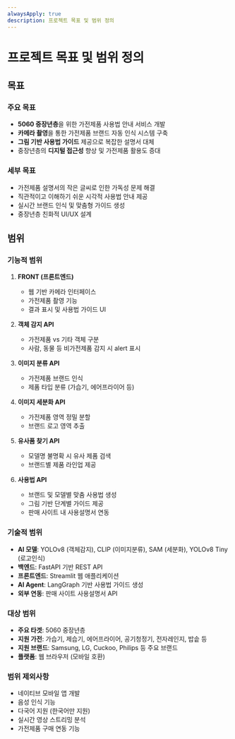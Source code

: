 ```yaml
---
alwaysApply: true
description: 프로젝트 목표 및 범위 정의
---
```


# 프로젝트 목표 및 범위 정의

## 목표

### 주요 목표
- **5060 중장년층**을 위한 가전제품 사용법 안내 서비스 개발
- **카메라 촬영**을 통한 가전제품 브랜드 자동 인식 시스템 구축
- **그림 기반 사용법 가이드** 제공으로 복잡한 설명서 대체
- 중장년층의 **디지털 접근성** 향상 및 가전제품 활용도 증대

### 세부 목표
- 가전제품 설명서의 작은 글씨로 인한 가독성 문제 해결
- 직관적이고 이해하기 쉬운 시각적 사용법 안내 제공
- 실시간 브랜드 인식 및 맞춤형 가이드 생성
- 중장년층 친화적 UI/UX 설계

## 범위

### 기능적 범위
1. **FRONT (프론트엔드)**
   - 웹 기반 카메라 인터페이스
   - 가전제품 촬영 기능
   - 결과 표시 및 사용법 가이드 UI

2. **객체 감지 API**
   - 가전제품 vs 기타 객체 구분
   - 사람, 동물 등 비가전제품 감지 시 alert 표시

3. **이미지 분류 API**
   - 가전제품 브랜드 인식
   - 제품 타입 분류 (가습기, 에어프라이어 등)

4. **이미지 세분화 API**
   - 가전제품 영역 정밀 분할
   - 브랜드 로고 영역 추출

5. **유사품 찾기 API**
   - 모델명 불명확 시 유사 제품 검색
   - 브랜드별 제품 라인업 제공

6. **사용법 API**
   - 브랜드 및 모델별 맞춤 사용법 생성
   - 그림 기반 단계별 가이드 제공
   - 판매 사이트 내 사용설명서 연동

### 기술적 범위
- **AI 모델**: YOLOv8 (객체감지), CLIP (이미지분류), SAM (세분화), YOLOv8 Tiny (로고인식)
- **백엔드**: FastAPI 기반 REST API
- **프론트엔드**: Streamlit 웹 애플리케이션
- **AI Agent**: LangGraph 기반 사용법 가이드 생성
- **외부 연동**: 판매 사이트 사용설명서 API

### 대상 범위
- **주요 타겟**: 5060 중장년층
- **지원 가전**: 가습기, 제습기, 에어프라이어, 공기청정기, 전자레인지, 밥솥 등
- **지원 브랜드**: Samsung, LG, Cuckoo, Philips 등 주요 브랜드
- **플랫폼**: 웹 브라우저 (모바일 호환)

### 범위 제외사항
- 네이티브 모바일 앱 개발
- 음성 인식 기능
- 다국어 지원 (한국어만 지원)
- 실시간 영상 스트리밍 분석
- 가전제품 구매 연동 기능 